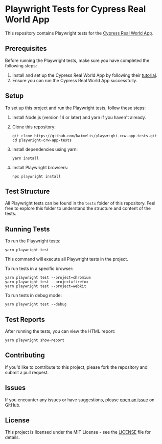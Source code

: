 # Playwright Tests for Cypress Real World App

This repository contains Playwright tests for the [Cypress Real World App](https://github.com/cypress-io/cypress-realworld-app).

## Prerequisites

Before running the Playwright tests, make sure you have completed the following steps:

1. Install and set up the Cypress Real World App by following their [tutorial](https://github.com/cypress-io/cypress-realworld-app#getting-started).
2. Ensure you can run the Cypress Real World App successfully.

## Setup

To set up this project and run the Playwright tests, follow these steps:

1. Install Node.js (version 14 or later) and yarn if you haven't already.

2. Clone this repository:
   ```
   git clone https://github.com/kaimelis/playwright-crw-app-tests.git
   cd playwright-crw-app-tests
   ```

3. Install dependencies using yarn:
   ```
   yarn install
   ```

4. Install Playwright browsers:
   ```
   npx playwright install
   ```

## Test Structure

All Playwright tests can be found in the `tests` folder of this repository. Feel free to explore this folder to understand the structure and content of the tests.

## Running Tests

To run the Playwright tests:

```
yarn playwright test
```

This command will execute all Playwright tests in the project.

To run tests in a specific browser:

```
yarn playwright test --project=chromium
yarn playwright test --project=firefox
yarn playwright test --project=webkit
```

To run tests in debug mode:

```
yarn playwright test --debug
```

## Test Reports

After running the tests, you can view the HTML report:

```
yarn playwright show-report
```

## Contributing

If you'd like to contribute to this project, please fork the repository and submit a pull request.

## Issues

If you encounter any issues or have suggestions, please [open an issue](https://github.com/<your-username>/<your-repository-name>/issues) on GitHub.

## License

This project is licensed under the MIT License - see the [LICENSE](LICENSE) file for details.
